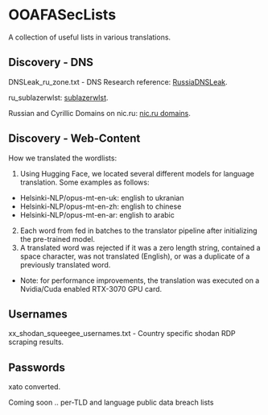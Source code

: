 # OOAFASecLists

A collection of useful lists in various translations.

## Discovery - DNS

DNSLeak_ru_zone.txt - DNS Research reference: [RussiaDNSLeak](https://github.com/mandatoryprogrammer/RussiaDNSLeak).

ru_sublazerwlst: [sublazerwlst](https://github.com/sharsi1/sublazerwlst).

Russian and Cyrillic Domains on nic.ru: [nic.ru domains](https://www.nic.ru/en/catalog/domains/russian-and-cyrillic/).

## Discovery - Web-Content

How we translated the wordlists:

1. Using Hugging Face, we located several different models for language translation. Some examples as follows:
* Helsinki-NLP/opus-mt-en-uk: english to ukranian
* Helsinki-NLP/opus-mt-en-zh: english to chinese
* Helsinki-NLP/opus-mt-en-ar: english to arabic
2. Each word from fed in batches to the translator pipeline after initializing the pre-trained model.
3. A translated word was rejected if it was a zero length string, contained a space character, was not translated (English), or was a duplicate of a previously translated word.
* Note: for performance improvements, the translation was executed on a Nvidia/Cuda enabled RTX-3070 GPU card.

## Usernames

xx_shodan_squeegee_usernames.txt - Country specific shodan RDP scraping results.

## Passwords

xato converted.

Coming soon .. per-TLD and language public data breach lists
